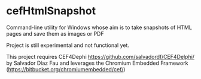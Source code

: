 # cefHtmlSnapshot

Command-line utility for Windows whose aim is to take snapshots of HTML pages and save them as images or PDF

Project is still experimental and not functional yet.


This project requires CEF4Dephi  https://github.com/salvadordf/CEF4Delphi/ by Salvador Díaz Fau
and leverages the Chromium Embedded Framework (https://bitbucket.org/chromiumembedded/cef/)

